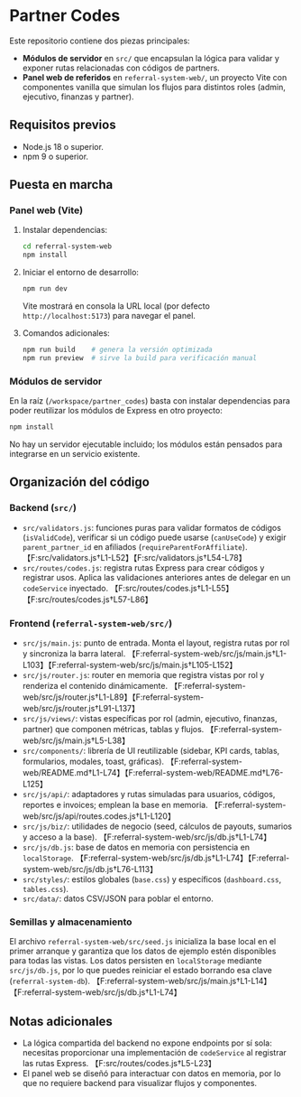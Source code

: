 # Partner Codes

Este repositorio contiene dos piezas principales:

- **Módulos de servidor** en `src/` que encapsulan la lógica para validar y exponer rutas relacionadas con códigos de partners.
- **Panel web de referidos** en `referral-system-web/`, un proyecto Vite con componentes vanilla que simulan los flujos para distintos roles (admin, ejecutivo, finanzas y partner).

## Requisitos previos

- Node.js 18 o superior.
- npm 9 o superior.

## Puesta en marcha

### Panel web (Vite)

1. Instalar dependencias:

   ```bash
   cd referral-system-web
   npm install
   ```

2. Iniciar el entorno de desarrollo:

   ```bash
   npm run dev
   ```

   Vite mostrará en consola la URL local (por defecto `http://localhost:5173`) para navegar el panel.

3. Comandos adicionales:

   ```bash
   npm run build    # genera la versión optimizada
   npm run preview  # sirve la build para verificación manual
   ```

### Módulos de servidor

En la raíz (`/workspace/partner_codes`) basta con instalar dependencias para poder reutilizar los módulos de Express en otro proyecto:

```bash
npm install
```

No hay un servidor ejecutable incluido; los módulos están pensados para integrarse en un servicio existente.

## Organización del código

### Backend (`src/`)

- `src/validators.js`: funciones puras para validar formatos de códigos (`isValidCode`), verificar si un código puede usarse (`canUseCode`) y exigir `parent_partner_id` en afiliados (`requireParentForAffiliate`). 【F:src/validators.js†L1-L52】【F:src/validators.js†L54-L78】
- `src/routes/codes.js`: registra rutas Express para crear códigos y registrar usos. Aplica las validaciones anteriores antes de delegar en un `codeService` inyectado. 【F:src/routes/codes.js†L1-L55】【F:src/routes/codes.js†L57-L86】

### Frontend (`referral-system-web/src/`)

- `src/js/main.js`: punto de entrada. Monta el layout, registra rutas por rol y sincroniza la barra lateral. 【F:referral-system-web/src/js/main.js†L1-L103】【F:referral-system-web/src/js/main.js†L105-L152】
- `src/js/router.js`: router en memoria que registra vistas por rol y renderiza el contenido dinámicamente. 【F:referral-system-web/src/js/router.js†L1-L89】【F:referral-system-web/src/js/router.js†L91-L137】
- `src/js/views/`: vistas específicas por rol (admin, ejecutivo, finanzas, partner) que componen métricas, tablas y flujos. 【F:referral-system-web/src/js/main.js†L5-L38】
- `src/components/`: librería de UI reutilizable (sidebar, KPI cards, tablas, formularios, modales, toast, gráficas). 【F:referral-system-web/README.md†L1-L74】【F:referral-system-web/README.md†L76-L125】
- `src/js/api/`: adaptadores y rutas simuladas para usuarios, códigos, reportes e invoices; emplean la base en memoria. 【F:referral-system-web/src/js/api/routes.codes.js†L1-L120】
- `src/js/biz/`: utilidades de negocio (seed, cálculos de payouts, sumarios y acceso a la base). 【F:referral-system-web/src/js/db.js†L1-L74】
- `src/js/db.js`: base de datos en memoria con persistencia en `localStorage`. 【F:referral-system-web/src/js/db.js†L1-L74】【F:referral-system-web/src/js/db.js†L76-L113】
- `src/styles/`: estilos globales (`base.css`) y específicos (`dashboard.css`, `tables.css`).
- `src/data/`: datos CSV/JSON para poblar el entorno.

### Semillas y almacenamiento

El archivo `referral-system-web/src/seed.js` inicializa la base local en el primer arranque y garantiza que los datos de ejemplo estén disponibles para todas las vistas. Los datos persisten en `localStorage` mediante `src/js/db.js`, por lo que puedes reiniciar el estado borrando esa clave (`referral-system-db`). 【F:referral-system-web/src/js/main.js†L1-L14】【F:referral-system-web/src/js/db.js†L1-L74】

## Notas adicionales

- La lógica compartida del backend no expone endpoints por sí sola: necesitas proporcionar una implementación de `codeService` al registrar las rutas Express. 【F:src/routes/codes.js†L5-L23】
- El panel web se diseñó para interactuar con datos en memoria, por lo que no requiere backend para visualizar flujos y componentes.
